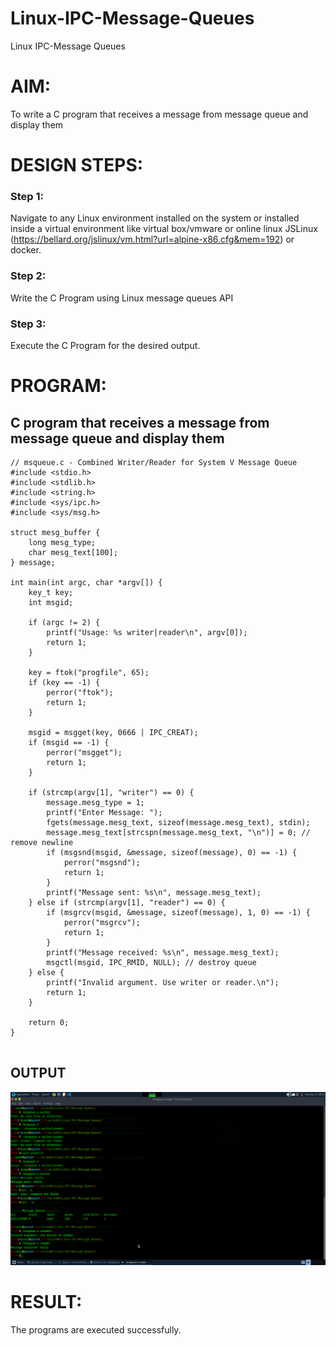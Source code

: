 # Linux-IPC-Message-Queues
Linux IPC-Message Queues

# AIM:
To write a C program that receives a message from message queue and display them

# DESIGN STEPS:

### Step 1:

Navigate to any Linux environment installed on the system or installed inside a virtual environment like virtual box/vmware or online linux JSLinux (https://bellard.org/jslinux/vm.html?url=alpine-x86.cfg&mem=192) or docker.

### Step 2:

Write the C Program using Linux message queues API 

### Step 3:

Execute the C Program for the desired output. 

# PROGRAM:

## C program that receives a message from message queue and display them

```
// msqueue.c - Combined Writer/Reader for System V Message Queue
#include <stdio.h>
#include <stdlib.h>
#include <string.h>
#include <sys/ipc.h>
#include <sys/msg.h>

struct mesg_buffer {
    long mesg_type;
    char mesg_text[100];
} message;

int main(int argc, char *argv[]) {
    key_t key;
    int msgid;

    if (argc != 2) {
        printf("Usage: %s writer|reader\n", argv[0]);
        return 1;
    }

    key = ftok("progfile", 65);
    if (key == -1) {
        perror("ftok");
        return 1;
    }

    msgid = msgget(key, 0666 | IPC_CREAT);
    if (msgid == -1) {
        perror("msgget");
        return 1;
    }

    if (strcmp(argv[1], "writer") == 0) {
        message.mesg_type = 1;
        printf("Enter Message: ");
        fgets(message.mesg_text, sizeof(message.mesg_text), stdin);
        message.mesg_text[strcspn(message.mesg_text, "\n")] = 0; // remove newline
        if (msgsnd(msgid, &message, sizeof(message), 0) == -1) {
            perror("msgsnd");
            return 1;
        }
        printf("Message sent: %s\n", message.mesg_text);
    } else if (strcmp(argv[1], "reader") == 0) {
        if (msgrcv(msgid, &message, sizeof(message), 1, 0) == -1) {
            perror("msgrcv");
            return 1;
        }
        printf("Message received: %s\n", message.mesg_text);
        msgctl(msgid, IPC_RMID, NULL); // destroy queue
    } else {
        printf("Invalid argument. Use writer or reader.\n");
        return 1;
    }

    return 0;
}


```



## OUTPUT

![ex04](./img/ex04.png)



# RESULT:
The programs are executed successfully.
